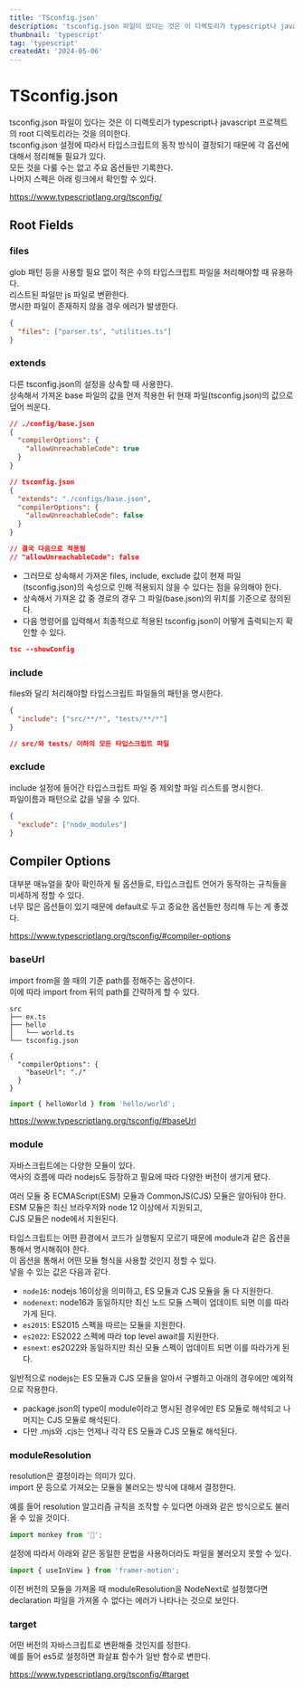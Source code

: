 ```yaml
---
title: 'TSconfig.json'
description: 'tsconfig.json 파일이 있다는 것은 이 디렉토리가 typescript나 javascript 프로젝트의 root 디렉토리라는 것을 의미한다. tsconfig.json 설정에 따라서 타입스크립트의 동작 방식이 결정되기 때문에 각 옵션에 대해서 정리해둘 필요가 있다.'
thumbnail: 'typescript'
tag: 'typescript'
createdAt: '2024-05-06'
---
```


# TSconfig.json

tsconfig.json 파일이 있다는 것은 이 디렉토리가 typescript나 javascript 프로젝트의 root 디렉토리라는 것을 의미한다.\
tsconfig.json 설정에 따라서 타입스크립트의 동작 방식이 결정되기 때문에 각 옵션에 대해서 정리해둘 필요가 있다.\
모든 것을 다룰 수는 없고 주요 옵션들만 기록한다.\
나머지 스펙은 아래 링크에서 확인할 수 있다.

https://www.typescriptlang.org/tsconfig/

## Root Fields

### files

glob 패턴 등을 사용할 필요 없이 적은 수의 타입스크립트 파일을 처리해야할 때 유용하다.\
리스트된 파일만 js 파일로 변환한다.\
명시한 파일이 존재하지 않을 경우 에러가 발생한다.

```json
{
  "files": ["parser.ts", "utilities.ts"]
}
```

### extends

다른 tsconfig.json의 설정을 상속할 때 사용한다.\
상속해서 가져온 base 파일의 값을 먼저 적용한 뒤 현재 파일(tsconfig.json)의 값으로 덮어 씌운다.

```json
// ./config/base.json
{
  "compilerOptions": {
    "allowUnreachableCode": true
  }
}

// tsconfig.json
{
  "extends": "./configs/base.json",
  "compilerOptions": {
    "allowUnreachableCode": false
  }
}

// 결국 다음으로 적용됨
// "allowUnreachableCode": false
```

- 그러므로 상속해서 가져온 files, include, exclude 값이 현재 파일(tsconfig.json)의 속성으로 인해 적용되지 않을 수 있다는 점을 유의해야 한다.
- 상속해서 가져온 값 중 경로의 경우 그 파일(base.json)의 위치를 기준으로 정의된다.
- 다음 명령어를 입력해서 최종적으로 적용된 tsconfig.json이 어떻게 출력되는지 확인할 수 있다.

```json
tsc --showConfig
```

### include

files와 달리 처리해야할 타입스크립트 파일들의 패턴을 명시한다.

```json
{
  "include": ["src/**/*", "tests/**/*"]
}

// src/와 tests/ 이하의 모든 타입스크립트 파일
```

### exclude

include 설정에 들어간 타입스크립트 파일 중 제외할 파일 리스트를 명시한다.\
파일이름과 패턴으로 값을 넣을 수 있다.

```json
{
  "exclude": ["node_modules"]
}
```

## Compiler Options

대부분 매뉴얼을 찾아 확인하게 될 옵션들로, 타입스크립트 언어가 동작하는 규칙들을 미세하게 정할 수 있다.\
너무 많은 옵션들이 있기 때문에 default로 두고 중요한 옵션들만 정리해 두는 게 좋겠다.

https://www.typescriptlang.org/tsconfig/#compiler-options

### baseUrl

import from을 쓸 때의 기준 path를 정해주는 옵션이다.\
이에 따라 import from 뒤의 path를 간략하게 할 수 있다.

```
src
├── ex.ts
├── hello
│   └── world.ts
└── tsconfig.json
```

```
{
  "compilerOptions": {
    "baseUrl": "./"
  }
}
```

```javascript
import { helloWorld } from 'hello/world';
```

https://www.typescriptlang.org/tsconfig/#baseUrl

### module

자바스크립트에는 다양한 모듈이 있다.\
역사의 흐름에 따라 nodejs도 등장하고 필요에 따라 다양한 버전이 생기게 됐다.

여러 모듈 중 ECMAScript(ESM) 모듈과 CommonJS(CJS) 모듈은 알아둬야 한다.\
ESM 모듈은 최신 브라우저와 node 12 이상에서 지원되고,\
CJS 모듈은 node에서 지원된다.

타입스크립트는 어떤 환경에서 코드가 실행될지 모르기 때문에 module과 같은 옵션을 통해서 명시해줘야 한다.\
이 옵션을 통해서 어떤 모듈 형식을 사용할 것인지 정할 수 있다.\
넣을 수 있는 값은 다음과 같다.

- `node16`: nodejs 16이상을 의미하고, ES 모듈과 CJS 모듈을 둘 다 지원한다.
- `nodenext`: node16과 동일하지만 최신 노드 모듈 스펙이 업데이트 되면 이를 따라가게 된다.
- `es2015`: ES2015 스펙을 따르는 모듈을 지원한다.
- `es2022`: ES2022 스펙에 따라 top level await를 지원한다.
- `esnext`: es2022와 동일하지만 최신 모듈 스펙이 업데이트 되면 이를 따라가게 된다.

일반적으로 nodejs는 ES 모듈과 CJS 모듈을 알아서 구별하고 아래의 경우에만 예외적으로 작용한다.

- package.json의 type이 module이라고 명시된 경우에만 ES 모듈로 해석되고 나머지는 CJS 모듈로 해석된다.
- 다만 .mjs와 .cjs는 언제나 각각 ES 모듈과 CJS 모듈로 해석된다.

### moduleResolution

resolution은 결정이라는 의미가 있다.\
import 문 등으로 가져오는 모듈을 불러오는 방식에 대해서 결정한다.

예를 들어 resolution 알고리즘 규칙을 조작할 수 있다면 아래와 같은 방식으로도 불러올 수 있을 것이다.

```javascript
import monkey from '🐒';
```

설정에 따라서 아래와 같은 동일한 문법을 사용하더라도 파일을 불러오지 못할 수 있다.

```javascript
import { useInView } from 'framer-motion';
```

이전 버전의 모듈을 가져올 때 moduleResolution을 NodeNext로 설정했다면 declaration 파일을 가져올 수 없다는 에러가 나타나는 것으로 보인다.

### target

어떤 버전의 자바스크립트로 변환해줄 것인지를 정한다.\
예를 들어 es5로 설정하면 화살표 함수가 일반 함수로 변한다.

https://www.typescriptlang.org/tsconfig/#target
